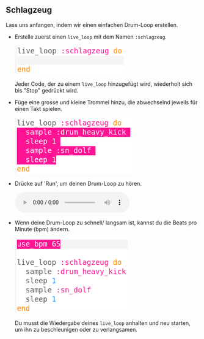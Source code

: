 ## Schlagzeug

Lass uns anfangen, indem wir einen einfachen Drum-Loop erstellen.

+ Erstelle zuerst einen `live_loop` mit dem Namen `:schlagzeug`.
    
    ![Screenshot](images/dj-drums-loop.png)
    
    Jeder Code, der zu einem `live_loop` hinzugefügt wird, wiederholt sich bis "Stop" gedrückt wird.

+ Füge eine grosse und kleine Trommel hinzu, die abwechselnd jeweils für einen Takt spielen.
    
    ![Screenshot](images/dj-drums.png)

+ Drücke auf 'Run', um deinen Drum-Loop zu hören.
    
    <div id="audio-preview" class="pdf-hidden">
      <audio controls preload> <source src="resources/drums.mp3" type="audio/mpeg"> Dein Browser unterstützt das <code>Audio-</code> Element nicht. </audio>
    </div>
+ Wenn deine Drum-Loop zu schnell/ langsam ist, kannst du die Beats pro Minute (bpm) ändern.
    
    ![Screenshot](images/dj-bpm.png)
    
    Du musst die Wiedergabe deines `live_loop` anhalten und neu starten, um ihn zu beschleunigen oder zu verlangsamen.